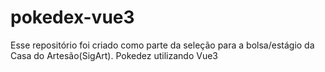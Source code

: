 # pokedex-vue3
Esse repositório foi criado como parte da seleção para a bolsa/estágio da Casa do Artesão(SigArt). Pokedez utilizando Vue3
